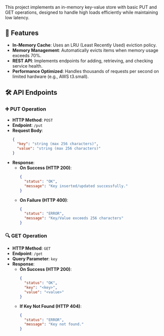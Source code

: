 This project implements an in-memory key-value store with basic PUT and GET operations, designed to handle high loads efficiently while maintaining low latency.

## 🌟 Features
- **In-Memory Cache**: Uses an LRU (Least Recently Used) eviction policy.
- **Memory Management**: Automatically evicts items when memory usage exceeds 70%.
- **REST API**: Implements endpoints for adding, retrieving, and checking service health.
- **Performance Optimized**: Handles thousands of requests per second on limited hardware (e.g., AWS t3.small).

## 🛠️ API Endpoints

### ➕ PUT Operation
- **HTTP Method**: `POST`
- **Endpoint**: `/put`
- **Request Body**:
  ```json
  {
    "key": "string (max 256 characters)",
    "value": "string (max 256 characters)"
  }
  ```
- **Response**:
  - **On Success (HTTP 200)**:
    ```json
    {
      "status": "OK",
      "message": "Key inserted/updated successfully."
    }
    ```
  - **On Failure (HTTP 400)**:
    ```json
    {
      "status": "ERROR",
      "message": "Key/Value exceeds 256 characters"
    }
    ```

### 🔍 GET Operation
- **HTTP Method**: `GET`
- **Endpoint**: `/get`
- **Query Parameter**: `key`
- **Response**:
  - **On Success (HTTP 200)**:
    ```json
    {
      "status": "OK",
      "key": "<key>",
      "value": "<value>"
    }
    ```
  - **If Key Not Found (HTTP 404)**:
    ```json
    {
      "status": "ERROR",
      "message": "Key not found."
    }
    ```

